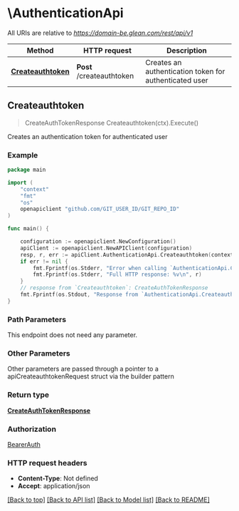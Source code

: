 # \AuthenticationApi

All URIs are relative to *https://domain-be.glean.com/rest/api/v1*

Method | HTTP request | Description
------------- | ------------- | -------------
[**Createauthtoken**](AuthenticationApi.md#Createauthtoken) | **Post** /createauthtoken | Creates an authentication token for authenticated user



## Createauthtoken

> CreateAuthTokenResponse Createauthtoken(ctx).Execute()

Creates an authentication token for authenticated user



### Example

```go
package main

import (
    "context"
    "fmt"
    "os"
    openapiclient "github.com/GIT_USER_ID/GIT_REPO_ID"
)

func main() {

    configuration := openapiclient.NewConfiguration()
    apiClient := openapiclient.NewAPIClient(configuration)
    resp, r, err := apiClient.AuthenticationApi.Createauthtoken(context.Background()).Execute()
    if err != nil {
        fmt.Fprintf(os.Stderr, "Error when calling `AuthenticationApi.Createauthtoken``: %v\n", err)
        fmt.Fprintf(os.Stderr, "Full HTTP response: %v\n", r)
    }
    // response from `Createauthtoken`: CreateAuthTokenResponse
    fmt.Fprintf(os.Stdout, "Response from `AuthenticationApi.Createauthtoken`: %v\n", resp)
}
```

### Path Parameters

This endpoint does not need any parameter.

### Other Parameters

Other parameters are passed through a pointer to a apiCreateauthtokenRequest struct via the builder pattern


### Return type

[**CreateAuthTokenResponse**](CreateAuthTokenResponse.md)

### Authorization

[BearerAuth](../README.md#BearerAuth)

### HTTP request headers

- **Content-Type**: Not defined
- **Accept**: application/json

[[Back to top]](#) [[Back to API list]](../README.md#documentation-for-api-endpoints)
[[Back to Model list]](../README.md#documentation-for-models)
[[Back to README]](../README.md)

